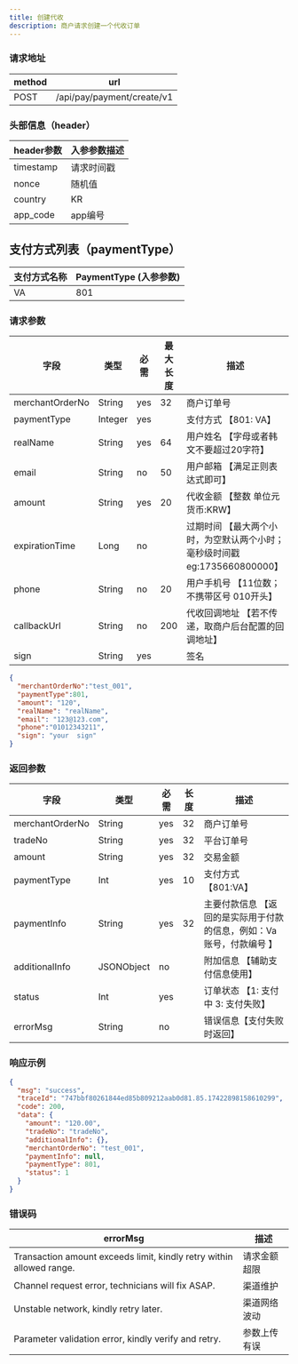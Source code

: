 ```yaml
---
title: 创建代收
description: 商户请求创建一个代收订单
---
```


### 请求地址

| method | url                        |
| ------ | -------------------------- |
| POST   | /api/pay/payment/create/v1 |

### 头部信息（header）

| header参数                  | 入参参数描述 |
|---------------------------|--------|
| timestamp                 | 请求时间戳  |
| nonce                     | 随机值    |
| country                   | KR     |
| app_code                  | app编号  |

## 支付方式列表（paymentType）

| 支付方式名称 | PaymentType (入参参数) |
|-------|--------------------|
| VA    | 801                |


### 请求参数

| 字段              | 类型      | 必需  | 最大长度 | 描述                                              |
|-----------------|---------|-----|------|-------------------------------------------------|
| merchantOrderNo | String  | yes | 32   | 商户订单号                                           |
| paymentType     | Integer | yes |      | 支付方式 【801: VA】                                  |
| realName        | String  | yes | 64   | 用户姓名 【字母或者韩文不要超过20字符】                           |
| email           | String  | no  | 50   | 用户邮箱 【满足正则表达式即可】                                |
| amount          | String  | yes | 20   | 代收金额 【整数 单位元 货币:KRW】                            |
| expirationTime  | Long    | no  |      | 过期时间 【最大两个小时，为空默认两个小时； 毫秒级时间戳 eg:1735660800000】 |
| phone           | String  | no  | 20   | 用户手机号 【11位数；不携带区号 010开头】                        |
| callbackUrl     | String  | no  | 200  | 代收回调地址 【若不传递，取商户后台配置的回调地址】                      |
| sign            | String  | yes |      | 签名                                              |


```json title="请求示例"
{
  "merchantOrderNo":"test_001",
  "paymentType":801,
  "amount": "120",
  "realName": "realName",
  "email": "123@123.com",
  "phone":"01012343211",
  "sign": "your  sign"
}
```

### 返回参数

| 字段            | 类型       | 必需  | 长度 | 描述                                    |
| --------------- | ---------- |-----| ---- |---------------------------------------|
| merchantOrderNo | String     | yes | 32   | 商户订单号                                 |
| tradeNo         | String     | yes | 32   | 平台订单号                                 |
| amount          | String     | yes | 32   | 交易金额                                  |
| paymentType     | Int        | yes | 10   | 支付方式 【801:VA】                         |
| paymentInfo     | String     | yes | 32   | 主要付款信息 【返回的是实际用于付款的信息，例如：Va 账号，付款编号 】 |
| additionalInfo  | JSONObject | no  |      | 附加信息 【辅助支付信息使用】                       |
| status          | Int        | yes |    | 订单状态 【1: 支付中  3: 支付失败】                |
| errorMsg        | String     | no  |    | 错误信息【支付失败时返回】                         |


### 响应示例

```json
{
  "msg": "success",
  "traceId": "747bbf80261844ed85b809212aab0d81.85.17422898158610299",
  "code": 200,
  "data": {
    "amount": "120.00",
    "tradeNo": "tradeNo",
    "additionalInfo": {},
    "merchantOrderNo": "test_001",
    "paymentInfo": null,
    "paymentType": 801,
    "status": 1
  }
}
```



### 错误码

| errorMsg                                | 描述     |
| ------------------------------------------- |--------|
| Transaction amount exceeds limit, kindly retry within allowed range. | 请求金额超限 |
| Channel request error, technicians will fix ASAP. | 渠道维护   |
| Unstable network, kindly retry later. | 渠道网络波动 |
| Parameter validation error, kindly verify and retry. | 参数上传有误 |
